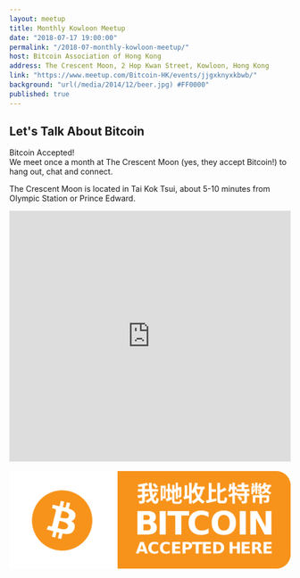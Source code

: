 ```yaml
---
layout: meetup
title: Monthly Kowloon Meetup
date: "2018-07-17 19:00:00"
permalink: "/2018-07-monthly-kowloon-meetup/"
host: Bitcoin Association of Hong Kong
address: The Crescent Moon, 2 Hop Kwan Street, Kowloon, Hong Kong
link: "https://www.meetup.com/Bitcoin-HK/events/jjgxknyxkbwb/"
background: "url(/media/2014/12/beer.jpg) #FF0000"
published: true
---
```


## Let's Talk About Bitcoin

Bitcoin Accepted!  
We meet once a month at The Crescent Moon (yes, they accept Bitcoin!) to hang out, chat and connect.

The Crescent Moon is located in Tai Kok Tsui, about 5-10 minutes from Olympic Station or Prince Edward.

<iframe src="https://www.google.com/maps/embed?pb=!1m18!1m12!1m3!1d3690.8085481562!2d114.15856305106396!3d22.32307924763547!2m3!1f0!2f0!3f0!3m2!1i1024!2i768!4f13.1!3m3!1m2!1s0x340400b0b8620c51%3A0xecf9dbb66038a3!2sThe+Crescent+Moon!5e0!3m2!1sen!2sus!4v1484392144343" width="100%" height="450" frameborder="0" style="border:0" allowfullscreen></iframe>

<a href="https://coingate.com/pay/leonhard" rel="noopener noreferrer nofollow" target="_blank"><img alt="CoinGate Payment Button" src="/media/2017/01/accepted.png" /></a>
